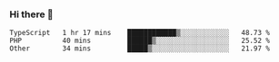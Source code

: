 ### Hi there 👋

<!--START_SECTION:waka-->

```text
TypeScript   1 hr 17 mins    ████████████▒░░░░░░░░░░░░   48.73 %
PHP          40 mins         ██████▒░░░░░░░░░░░░░░░░░░   25.52 %
Other        34 mins         █████▒░░░░░░░░░░░░░░░░░░░   21.97 %
```

<!--END_SECTION:waka-->

<!--
**Jonas-VanHaeken/Jonas-VanHaeken** is a ✨ _special_ ✨ repository because its `README.md` (this file) appears on your GitHub profile.

Here are some ideas to get you started:

- 🔭 I’m currently working on ...
- 🌱 I’m currently learning ...
- 👯 I’m looking to collaborate on ...
- 🤔 I’m looking for help with ...
- 💬 Ask me about ...
- 📫 How to reach me: ...
- 😄 Pronouns: ...
- ⚡ Fun fact: ...
-->
